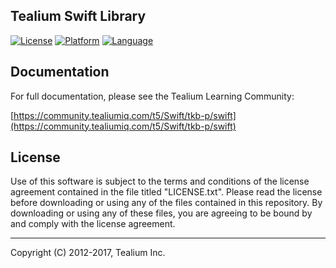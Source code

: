 ## Tealium Swift Library

[![License](https://img.shields.io/badge/license-Proprietary-blue.svg?style=flat
           )](https://github.com/Tealium/tealium-swift/blob/master/LICENSE.txt)
[![Platform](https://img.shields.io/badge/platform-iOS%20macOS%20tvOS%20watchOS-lightgrey.svg?style=flat
             )](https://developer.apple.com/resources/)
[![Language](https://img.shields.io/badge/language-Swift-orange.svg?style=flat
             )](https://developer.apple.com/swift)


## Documentation
For full documentation, please see the Tealium Learning Community: 

[https://community.tealiumiq.com/t5/Swift/tkb-p/swift](https://community.tealiumiq.com/t5/Swift/tkb-p/swift)

## License

Use of this software is subject to the terms and conditions of the license agreement contained in the file titled "LICENSE.txt".  Please read the license before downloading or using any of the files contained in this repository. By downloading or using any of these files, you are agreeing to be bound by and comply with the license agreement.

 
---
Copyright (C) 2012-2017, Tealium Inc.
